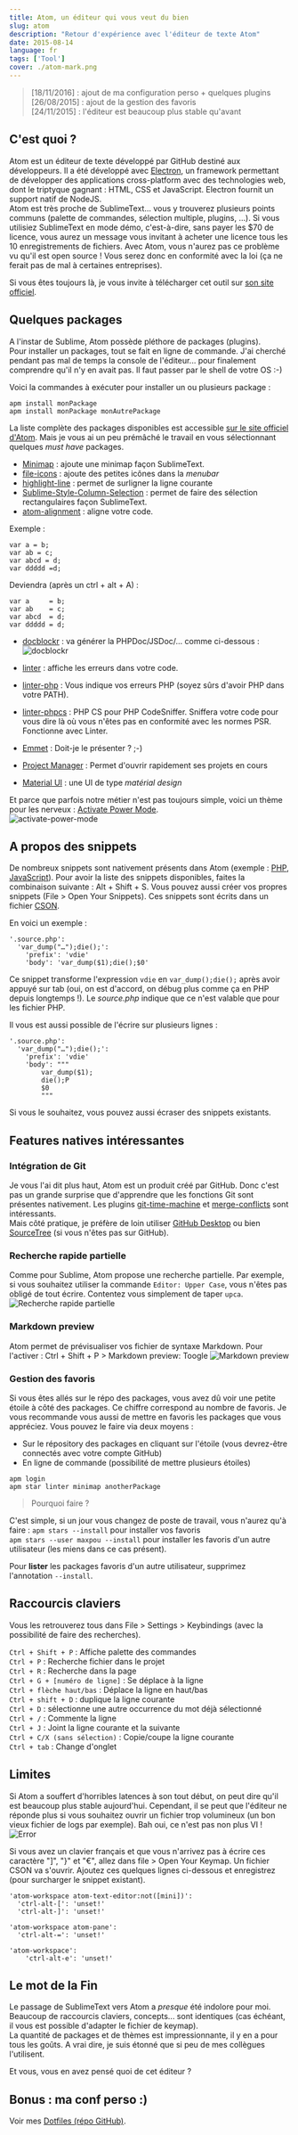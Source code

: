 ```yaml
---
title: Atom, un éditeur qui vous veut du bien
slug: atom
description: "Retour d'expérience avec l'éditeur de texte Atom"
date: 2015-08-14
language: fr
tags: ['Tool']
cover: ./atom-mark.png
---
```


> [18/11/2016] : ajout de ma configuration perso + quelques plugins  
> [26/08/2015] : ajout de la gestion des favoris  
> [24/11/2015] : l'éditeur est beaucoup plus stable qu'avant

## C'est quoi ?

Atom est un éditeur de texte développé par GitHub destiné aux développeurs. Il a été développé avec
[Electron](http://electron.atom.io/), un framework permettant de développer des applications
cross-platform avec des technologies web, dont le triptyque gagnant : HTML, CSS et JavaScript.
Electron fournit un support natif de NodeJS.  
Atom est très proche de SublimeText... vous y trouverez plusieurs points communs (palette de
commandes, sélection multiple, plugins, ...). Si vous utilisiez SublimeText en mode démo,
c'est-à-dire, sans payer les $70 de licence, vous aurez un message vous invitant à acheter une
licence tous les 10 enregistrements de fichiers. Avec Atom, vous n'aurez pas ce problème vu qu'il
est open source ! Vous serez donc en conformité avec la loi (ça ne ferait pas de mal à certaines
entreprises).

Si vous êtes toujours là, je vous invite à télécharger cet outil sur
[son site officiel](https://atom.io/).

## Quelques packages

A l'instar de Sublime, Atom possède pléthore de packages (plugins).  
Pour installer un packages, tout se fait en ligne de commande. J'ai cherché pendant pas mal de temps
la console de l'éditeur... pour finalement comprendre qu'il n'y en avait pas. Il faut passer par le
shell de votre OS :-)

Voici la commandes à exécuter pour installer un ou plusieurs package :

`apm install monPackage`  
`apm install monPackage monAutrePackage`

La liste complète des packages disponibles est accessible
[sur le site officiel d'Atom](https://atom.io/packages/list?direction=desc&sort=stars). Mais je vous
ai un peu prémâché le travail en vous sélectionnant quelques _must have_ packages.

- [Minimap](https://atom.io/packages/minimap) : ajoute une minimap façon SublimeText.
- [file-icons](https://atom.io/packages/file-icons) : ajoute des petites icônes dans la _menubar_
- [highlight-line](https://atom.io/packages/highlight-line) : permet de surligner la ligne courante
- [Sublime-Style-Column-Selection](https://atom.io/packages/sublime-style-column-selection) : permet
  de faire des sélection rectangulaires façon SublimeText.
- [atom-alignment](https://atom.io/packages/atom-alignment) : aligne votre code.

Exemple :

```
var a = b;
var ab = c;
var abcd = d;
var ddddd =d;
```

Deviendra (après un ctrl + alt + A) :

```
var a     = b;
var ab    = c;
var abcd  = d;
var ddddd = d;
```

- [docblockr](https://atom.io/packages/docblockr) : va générer la PHPDoc/JSDoc/... comme ci-dessous
  :
  ![docblockr](https://i.github-camo.com/75520d0785add27aad25b9111d5fbfe49eb85214/68747470733a2f2f7261772e67697468756275736572636f6e74656e742e636f6d2f4e696b68696c4b616c6967652f646f63626c6f636b722f6d61737465722f7265736f75726365732f66756e6374696f6e2d74656d706c6174652e676966)

- [linter](https://atom.io/packages/linter) : affiche les erreurs dans votre code.
- [linter-php](https://atom.io/packages/linter-php) : Vous indique vos erreurs PHP (soyez sûrs
  d'avoir PHP dans votre PATH).
- [linter-phpcs](https://atom.io/packages/linter-phpcs) : PHP CS pour PHP CodeSniffer. Sniffera
  votre code pour vous dire là où vous n'êtes pas en conformité avec les normes PSR. Fonctionne avec
  Linter.
- [Emmet](https://atom.io/packages/emmet) : Doit-je le présenter ? ;-)
- [Project Manager](https://atom.io/packages/project-manager) : Permet d'ouvrir rapidement ses
  projets en cours
- [Material UI](https://atom.io/themes/atom-material-ui) : une UI de type _matérial design_

Et parce que parfois notre métier n'est pas toujours simple, voici un thème pour les nerveux :
[Activate Power Mode](https://atom.io/packages/activate-power-mode).  
![activate-power-mode](https://i.github-camo.com/b1d03b9b7a9d7dc9a32d1eab307b5378f8c59a7b/68747470733a2f2f636c6f75642e67697468756275736572636f6e74656e742e636f6d2f6173736574732f3638383431352f31313631353536352f31306631363435362d396336352d313165352d386166342d3236356630316663383361302e676966)

## A propos des snippets

De nombreux snippets sont nativement présents dans Atom (exemple :
[PHP](https://github.com/atom/language-php/blob/master/snippets/language-php.cson),
[JavaScript](https://github.com/atom/language-javascript/blob/master/snippets/language-javascript.cson)).
Pour avoir la liste des snippets disponibles, faites la combinaison suivante : Alt + Shift + S. Vous
pouvez aussi créer vos propres snippets (File > Open Your Snippets). Ces snippets sont écrits dans
un fichier [CSON](https://github.com/bevry/cson#what-is-cson).

En voici un exemple :

```
'.source.php':
  'var_dump("…");die();':
    'prefix': 'vdie'
    'body': 'var_dump($1);die();$0'
```

Ce snippet transforme l'expression `vdie` en `var_dump();die();` après avoir appuyé sur tab (oui, on
est d'accord, on débug plus comme ça en PHP depuis longtemps !). Le _source.php_ indique que ce
n'est valable que pour les fichier PHP.

Il vous est aussi possible de l'écrire sur plusieurs lignes :

```
'.source.php':
  'var_dump("…");die();':
    'prefix': 'vdie'
    'body': """
        var_dump($1);
        die();P
        $0
        """
```

Si vous le souhaitez, vous pouvez aussi écraser des snippets existants.

## Features natives intéressantes

### Intégration de Git

Je vous l'ai dit plus haut, Atom est un produit créé par GitHub. Donc c'est pas un grande surprise
que d'apprendre que les fonctions Git sont présentes nativement. Les plugins
[git-time-machine](https://atom.io/packages/git-time-machine) et
[merge-conflicts](https://atom.io/packages/merge-conflicts) sont intéressants.  
Mais côté pratique, je préfère de loin utiliser [GitHub Desktop](https://desktop.github.com/) ou
bien [SourceTree](https://www.sourcetreeapp.com/) (si vous n'êtes pas sur GitHub).

### Recherche rapide partielle

Comme pour Sublime, Atom propose une recherche partielle. Par exemple, si vous souhaitez utiliser la
commande `Editor: Upper Case`, vous n'êtes pas obligé de tout écrire. Contentez vous simplement de
taper `upca`. ![Recherche rapide partielle](./partial-quick-search.png)

### Markdown preview

Atom permet de prévisualiser vos fichier de syntaxe Markdown. Pour l'activer : Ctrl + Shift + P >
Markdown preview: Toogle ![Markdown preview](./markdown.png)

### Gestion des favoris

Si vous êtes allés sur le répo des packages, vous avez dû voir une petite étoile à côté des
packages. Ce chiffre correspond au nombre de favoris. Je vous recommande vous aussi de mettre en
favoris les packages que vous appréciez. Vous pouvez le faire via deux moyens :

- Sur le répository des packages en cliquant sur l'étoile (vous devrez-être connectés avec votre
  compte GitHub)
- En ligne de commande (possibilité de mettre plusieurs étoiles)

`apm login`  
`apm star linter minimap anotherPackage`

> Pourquoi faire ?

C'est simple, si un jour vous changez de poste de travail, vous n'aurez qu'à faire :
`apm stars --install` pour installer vos favoris  
`apm stars --user maxpou --install` pour installer les favoris d'un autre utilisateur (les miens
dans ce cas présent).

Pour **lister** les packages favoris d'un autre utilisateur, supprimez l'annotation `--install`.

## Raccourcis claviers

Vous les retrouverez tous dans File > Settings > Keybindings (avec la possibilité de faire des
recherches).

`Ctrl + Shift + P` : Affiche palette des commandes  
`Ctrl + P` : Recherche fichier dans le projet  
`Ctrl + R` : Recherche dans la page  
`Ctrl + G + [numéro de ligne]` : Se déplace à la ligne  
`Ctrl + flèche haut/bas` : Déplace la ligne en haut/bas  
`Ctrl + shift + D` : duplique la ligne courante  
`Ctrl + D` : sélectionne une autre occurrence du mot déjà sélectionné  
`Ctrl + /` : Commente la ligne  
`Ctrl + J` : Joint la ligne courante et la suivante  
`Ctrl + C/X (sans sélection)` : Copie/coupe la ligne courante  
`Ctrl + tab` : Change d'onglet

## Limites

Si Atom a souffert d'horribles latences à son tout début, on peut dire qu'il est beaucoup plus
stable aujourd'hui. Cependant, il se peut que l'éditeur ne réponde plus si vous souhaitez ouvrir un
fichier trop volumineux (un bon vieux fichier de logs par exemple). Bah oui, ce n'est pas non plus
VI !  
![Error](./error.PNG)

Si vous avez un clavier français et que vous n'arrivez pas à écrire ces caractère "]", "}" et "€",
allez dans file > Open Your Keymap. Un fichier CSON va s'ouvrir. Ajoutez ces quelques lignes
ci-dessous et enregistrez (pour surcharger le snippet existant).

```
'atom-workspace atom-text-editor:not([mini])':
  'ctrl-alt-[': 'unset!'
  'ctrl-alt-]': 'unset!'

'atom-workspace atom-pane':
  'ctrl-alt-=': 'unset!'

'atom-workspace':
    'ctrl-alt-e': 'unset!'
```

## Le mot de la Fin

Le passage de SublimeText vers Atom a _presque_ été indolore pour moi. Beaucoup de raccourcis
claviers, concepts... sont identiques (cas échéant, il vous est possible d'adapter le fichier de
keymap).  
La quantité de packages et de thèmes est impressionnante, il y en a pour tous les goûts. A vrai
dire, je suis étonné que si peu de mes collègues l'utilisent.

Et vous, vous en avez pensé quoi de cet éditeur ?

## Bonus : ma conf perso :)

Voir mes [Dotfiles (répo GitHub)](https://github.com/maxpou/dotfiles/tree/master/atom).
